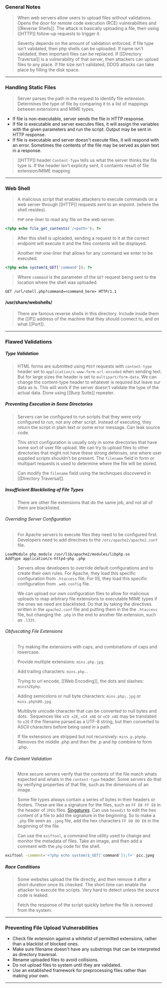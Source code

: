 
### General Notes

> When web servers allow users to upload files without validations.
> Opens the door for remote code execution (RCE) vulnerabilities and [[Reverse Shells]].
> The attack is basically uploading a file, then using [[HTTP]] follow-up requests to trigger it.

> Severity depends on the amount of validation enforced.
> If file type isn't validated, then php shells can be uploaded.
> If name isn't validated, then important files can be replaced.
> If [[Directory Traversal]] is a vulnerability of that server, then attackers can upload files to any place.
> If file size isn't validated, DDOS attacks can take place by filling the disk space.

---

### Handling Static Files

> Server parses the path in the request to identify file extension.
> Determines the type of file by comparing it to a list of mappings between extensions and MIME types.

* If file is non-executable, server sends the file in HTTP response.
* If file is executable and server executes files, it will assign the variables with the given parameters and run the script. Output may be sent in HTTP response.
* If file is executable and server doesn't execute files, it will respond with an error. Sometimes the contents of the file may be served as plain text in a response.

> [[HTTP]] header `Content-Type` tells us what the server thinks the file type is.
> If the header isn't explicity sent, it containts result of file extension/MIME mapping.

---

### Web Shell

> A malicious script that enables attackers to execute commands on a web server through [[HTTP]] requests sent to an enpoint. (where the shell resides).

> `PHP` one-liner to read any file on the web server.
```PHP
<?php echo file_get_contents('/<path>'); ?>
```
> After this shell is uploaded, sending a request to it at the correct endpoint will execute it and the files contents will be displayed.

> Another `PHP` one-liner that allows for any command we enter to be executed.
```PHP
<?php echo system($_GET['command']); ?>
```
> Where `command` is the parameter of the `GET` request being sent to the location where the shell was uploaded.
```
GET /url/shell.php?command=<command_here> HTTP/1.1
```

#### /usr/share/webshells/

> There are famous reverse shells in this directory.
> Include inside them the [[IP]] address of the machine that they should connect to, and on what [[Port]].

---

### Flawed Validations

##### Type Validation

> HTML forms are submitted using `POST` requests with `content-type` header set to `application/x-www-form-url-encoded` when sending text. But for large sizes the header is set to `multipart/form-data`.
> We can change the content-type header to whatever is required but leave our data as is. This will work if the server doesn't validate the type of the actual data.
> Done using [[Burp Suite]] repeater.

##### Preventing Execution in Some Directories

> Servers can be configured to run scripts that they were only configured to run, not any other script.
> Instead of executing, they return the script in plain text or some error message.
> Can leak source code.

> This strict configuration is usually only in some directories that have some sort of user file upload.
> We can try to upload files to other directories that might not have these strong defenses, one where user supplied scripts shouldn't be present.
> The `filename` field in form or multipart requests is used to determine where the file will be stored.

> Can modify the `filename` field using the techinques discovered in [[Directory Traversal]].

##### Insufficient Blacklisting of File Types

> There are other file extensions that do the same job, and not all of them are blacklisted.

###### Overriding Server Configuration

> For Apache servers to execute files they need to be configured first.
> Developers need to add directives to the `/etc/apache2/apache2.conf` file.
```
LoadModule php_module /usr/lib/apache2/modules/libphp.so 
AddType application/x-httpd-php .php
```

> Servers allow developers to override default configurations and to create their own rules.
> For Apache, they load this specific configuration from `.htaccess` file.
> For IIS,  they load this specific configuration from `.web.config` file.

> We can upload our own configuration files to allow for malicious uploads to map arbitrary file extensions to executable MIME types if the ones we need are blacklisted.
> Do that by taking the directives written in the `apache2.conf` file and putting them in the the `.htaccess` file, but changing the `.php` in the end to another file extension, such as `.l33t`.

###### Obfuscating File Extensions

> Try making the extensions with caps, and combinations of caps and lowercase.

> Provide multiple extensions: `mins.php.jpg`.

> Add trailing characters: `mins.php.`.

> Trying to url encode, [[Web Encoding]], the dots and slashes: `mins%2Ephp`.

> Adding semicolons or null byte characters: `mins.php;.jpg` or `mins.php%00.jpg`.

> Multibyte unicode character that can be converted to null bytes and dots.  Sequences like `xC0 x2E`, `xC4 xAE` or `xC0 xAE` may be translated to `x2E` if the filename parsed as a UTF-8 string, but then converted to ASCII characters before being used in a path.

> If file extensions are stripped but not recursively: `mins.p.phphp`. Removes the middle .php and then the .p and hp combine to form .php.

###### File Content Validation

> More secure servers verify that the contents of the file match whats expected and whats in the `content-type` header.
> Some servers do that by verifying properties of that file, such as the dimensions of an image.

> Some file types always contain a series of bytes in their headers or footers.
> These are like a signature for the files, such as `FF D8 FF E0` in the header of `JPEG` files. [Singatures](https://en.wikipedia.org/wiki/List_of_file_signatures).
> Can use `hexedit` to edit the hex content of a file to add the signature in the beginning.
> So to make a `.php` file seen as `.jpeg` file, add the hex characters `FF D8 DD E0` in the beginning of the file.

> Can use the `exiftool`, a command line utility used to change and monitor the metadata of files.
> Take an image, and then add a comment with the `php` code for the shell.
```bash
exiftool -comment='<?php echo system($_GET['command']);?>' pic.jpeg
```

##### Race Conditions

> Some websites upload the file directly, and then remove it after a short duration once its checked.
> The short time can enable the attacker to execute the scripts.
> Very hard to detect unless the source code is leaked.

> Fetch the response of the script quickly before the file is removed from the system.

---

### Preventing File Upload Vulnerabilities

* Check file extension against a whitelist of permitted extensions, rather than a blacklist of blocked ones.
* Make sure filename doesn't have any substrings that can be interpreted as directory traversal.
* Rename uploaded files to avoid collisions.
* Do not upload files to system until they are validated.
* Use an established framework for preprocessing files rather than making your own.

---

